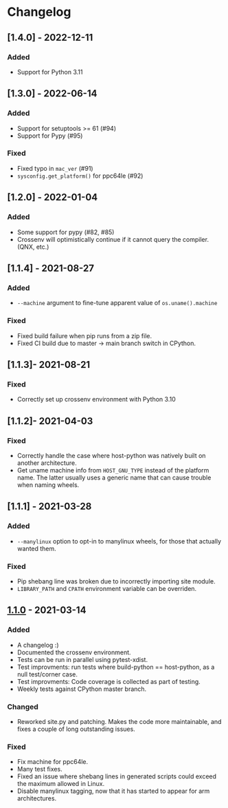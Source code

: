 # Changelog

## [1.4.0] - 2022-12-11

### Added
- Support for Python 3.11

## [1.3.0] - 2022-06-14

### Added
- Support for setuptools >= 61 (#94)
- Support for Pypy (#95)

### Fixed
- Fixed typo in `mac_ver` (#91)
- `sysconfig.get_platform()` for ppc64le (#92)

## [1.2.0] - 2022-01-04

### Added
- Some support for pypy (#82, #85)
- Crossenv will optimistically continue if it cannot query the compiler. (QNX,
  etc.)

## [1.1.4] - 2021-08-27

### Added
- `--machine` argument to fine-tune apparent value of `os.uname().machine`

### Fixed
- Fixed build failure when pip runs from a zip file.
- Fixed CI build due to master -> main branch switch in CPython.

## [1.1.3]- 2021-08-21

### Fixed
- Correctly set up crossenv environment with Python 3.10

## [1.1.2]- 2021-04-03

### Fixed
- Correctly handle the case where host-python was natively built on another
  architecture.
- Get uname machine info from `HOST_GNU_TYPE` instead of the platform name. The
  latter usually uses a generic name that can cause trouble when naming wheels.

## [1.1.1] - 2021-03-28

### Added
- `--manylinux` option to opt-in to manylinux wheels, for those that actually
  wanted them.

### Fixed
- Pip shebang line was broken due to incorrectly importing site module.
- `LIBRARY_PATH` and `CPATH` environment variable can be overriden.

## [1.1.0] - 2021-03-14

### Added
- A changelog :)
- Documented the crossenv environment.
- Tests can be run in parallel using pytest-xdist.
- Test improvments: run tests where build-python == host-python, as a null
  test/corner case.
- Test improvments: Code coverage is collected as part of testing.
- Weekly tests against CPython master branch.

### Changed
- Reworked site.py and patching. Makes the code more maintainable, and fixes a
  couple of long outstanding issues.

### Fixed
- Fix machine for ppc64le.
- Many test fixes.
- Fixed an issue where shebang lines in generated scripts could exceed the
  maximum allowed in Linux.
- Disable manylinux tagging, now that it has started to appear for arm
  architectures.

[1.1.0]: https://github.com/benfogle/crossenv/compare/v1.0...v1.1.0
